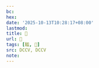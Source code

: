 ```yaml
---
bc:
hex:
date: '2025-10-13T10:28:17+08:00'
lastmod:
title: 􄡞
url: 􄡞
tags: [醓, 𥂘]
src: DCCV, DCCV
note:
---
```

